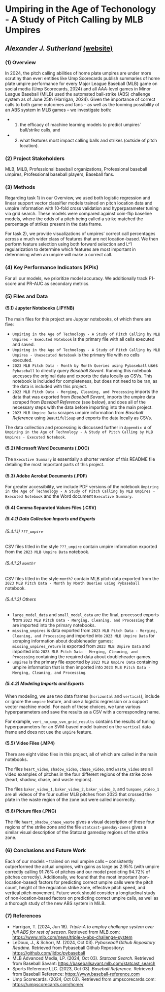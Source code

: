 # Umpiring in the Age of Techonology - A Study of Pitch Calling by MLB Umpires
## *Alexander J. Sutherland* [(website)](https://www.alexandersutherland.com/data-science)

### (1) Overview  
In 2024, the pitch calling abilities of home plate umpires are under more scrutiny than ever: entities like Ump Scorecards publish summaries of home plate umpire performance for every Major League Baseball (MLB) game on social media (Ump Scorecards, 2024) and all AAA-level games in Minor League Baseball (MiLB) used the automated ball-strike (ABS) challenge system as of June 25th (Harrigan, 2024). Given the importance of correct calls to both game outcomes and fans – as well as the looming possibility of an ABS system in MLB games – we investigate both: 
+ 1) the efficacy of machine learning models to predict umpires’ ball/strike calls, and
+ 2) what features most impact calling balls and strikes (outside of pitch location).


### (2) Project Stakeholders
MLB, MiLB, Professional baseball organizations, Professional baseball umpires, Professional baseball players, Baseball fans.

### (3) Methods  
Regarding task 1) in our Overview, we used both logistic regression and linear support vector classifier models trained on pitch location data and umpire information with 10-fold cross validation and hyperparameter tuning via grid search. These models were compared against coin-flip baseline models, where the odds of a pitch being called a strike matched the percentage of strikes present in the data frame.  
  
For task 2), we provide visualizations of umpires’ correct call percentages across a much wider class of features that are not location-based. We then perform feature selection using both forward selection and L^1 regularization to determine which features are most important in determining when an umpire will make a correct call.

### (4) Key Performance Indicators (KPIs)  
For all our models, we prioritize model accuracy. We additionally track F1-score and PR-AUC as secondary metrics.

### (5) Files and Data

#### (5.1) Jupyter Notebooks (.IPYNB)
The main files for this project are Jupyter notebooks, of which there are five:
+ `Umpiring in the Age of Technology - A Study of Pitch Calling by MLB Umpires - Executed Notebook` is the primary file with all cells executed and saved.
+ `Umpiring in the Age of Technology - A Study of Pitch Calling by MLB Umpires - Unexecuted Notebook` is the primary file with no cells executed.
+ `2023 MLB Pitch Data - Month by Month Queries using Pybaseball` uses `Pybaseball` to directly query *Baseball Savant*. Running this notebook accesses the original data and exports the data locally as CSVs. This notebook is included for completeness, but does not need to be ran, as the data is included with this project.
+ `2023 MLB Pitch Data - Merging, Cleaning, and Processing` imports the data that was exported from *Baseball Savant*, imports the umpire data scraped from *Baseball Reference* (see below), and does all of the necessary steps with the data before importing into the main project.
+ `2023 MLB Umpire Data` scrapes umpire information from *Baseball Reference* using `BeautifulSoup` and exports the data locally as CSVs.  
  
The data collection and processing is discussed further in `Appendix A` of `Umpiring in the Age of Technology - A Study of Pitch Calling by MLB Umpires - Executed Notebook`.

#### (5.2) Microsoft Word Documents (.DOC)
The `Executive Summary` is essentially a shorter version of this README file detailing the most important parts of this project.

#### (5.3) Adobe Acrobat Documents (.PDF)
For greater accessibility, we include PDF versions of the notebook `Umpiring in the Age of Technology - A Study of Pitch Calling by MLB Umpires - Executed Notebook` and the Word document `Executive Summary`.

#### (5.4) Comma Separated Values Files (.CSV)

##### (5.4.1) Data Collection Imports and Exports

###### (5.4.1.1) `???_umpire`
CSV files titled in the style `???_umpire` contain umpire information exported from the `2023 MLB Umpire Data` notebook.

###### (5.4.1.2) `month?`
CSV files titled in the style `month?` contain MLB pitch data exported from the `2023 MLB Pitch Data - Month by Month Queries using Pybaseball` notebook.

###### (5.4.1.3) Others
+ `large_model_data` and `small_model_data` are the final, processed exports from `2023 MLB Pitch Data - Merging, Cleaning, and Processing` that are imported into the primary notebooks.
+ `missing_umpires` is data exported from `2023 MLB Pitch Data - Merging, Cleaning, and Processing` and imported into `2023 MLB Umpire Data` for scraping information about doubleheader games; `missing_umpires_return` is exported from `2023 MLB Umpire Data` and imported into `2023 MLB Pitch Data - Merging, Cleaning, and Processing` containing the required data about doubleheader games.
+ `umpires` is the primary file exported by `2023 MLB Umpire Data` containing umpire information that is then imported into `2023 MLB Pitch Data - Merging, Cleaning, and Processing`.

##### (5.4.2) Modeling Imports and Exports
When modeling, we use two data frames (`horizontal` and `vertical`), include or ignore the `umpire` feature, and use a logistic regression or a support vector machine model. For each of these choices, we tune various hyperparameters and save the results as a CSV with a corresponding name.  
  
For example, `vert_no_ump_svm_grid_results` contains the results of tuning hyperparameters for an SVM-based model trained on the `vertical` data frame and does not use the `umpire` feature.  
  
#### (5.5) Video Files (.MP4)
There are eight video files in this project, all of which are called in the main notebooks.  
  
The files `heart_video`, `shadow_video`, `chase_video`, and `waste_video` are all video examples of pitches in the four different regions of the strike zone (heart, shadow, chase, and waste regions).  
  
The files `baker_video_1`, `baker_video_2`, `baker_video_3`, and `tumpane_video_1` are all videos of the four outlier MLB pitches from 2023 that crossed the plate in the waste region of the zone but were called incorrectly.

#### (5.6) Picture files (.PNG)
The file `heart_shadow_chase_waste` gives a visual description of these four regions of the strike zone and the file `statcast-gameday-zones` gives a similar visual description of the Statcast gameday regions of the strike zone.

### (6) Conclusions and Future Work
Each of our models – trained on real umpire calls – consistently outperformed the actual umpires, with gains as large as 2.95% (with umpire correctly calling 91.76% of pitches and our model predicting 94.72% of pitches correctly). Additionally, we found that the most important (non-location-based) factors for predicting correct umpire calls were the pitch count, height of the regulation strike zone, effective pitch speed, and vertical pitch movement. Future work should consider a longitudinal study of non-location-based factors on predicting correct umpire calls, as well as a thorough study of the new ABS system in MiLB.

### (7) References
+ Harrigan, T. (2024, Jun 18). *Triple-A to employ challenge system over full ABS for rest of season.* Retrieved from MLB.com: https://www.mlb.com/news/triple-a-abs-challenge-system
+ LeDoux, J., & Schorr, M. (2024, Oct 03). *Pybaseball Github Repository Readme.* Retrieved from Pybaseball Github Repository: https://github.com/jldbc/pybaseball
+ MLB Advanced Media, LP. (2024, Oct 03). *Statcast Search.* Retrieved from Baseball Savant: https://baseballsavant.mlb.com/statcast_search
+ Sports Reference LLC. (2023, Oct 03). *Baseball Reference.* Retrieved from Baseball Reference: https://www.baseball-reference.com
+ Ump Scorecards. (2024, Oct 03). Retrieved from umpscorecards.com: https://umpscorecards.com/home/

